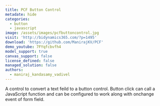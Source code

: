 ```yaml
---
title: PCF Button Control
metadate: hide
categories:
  - button
  - javascript
image: /assets/images/pcfbuttoncontrol.jpg
visit: 'http://bidynamics365.com/?p=1495'
download: 'https://github.com/ManirajKV/PCF'
demo_youtube: 7FYqfcbvfh4
model_support: true
canvas_support: false
license_defined: false
managed_solution: false
authors:
  - maniraj_kandasamy_vadivel
---
```


A control to convert a text feild to a button control. Button click can call a JavaScript function and can be configured to work along with onchange event of form field.
